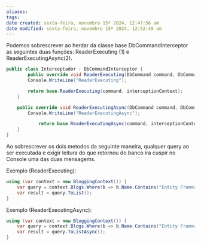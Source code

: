 ```yaml
---
aliases: 
tags: 
date created: sexta-feira, novembro 15º 2024, 12:47:56 am
date modified: sexta-feira, novembro 15º 2024, 12:52:49 am
---
```

Podemos sobrescrever ao herdar da classe base DbCommandInterceptor as seguintes duas funções: ReaderExecuting (1) e ReaderExecutingAsync(2).

```cs
public class Interceptador : DbCommandInterceptor {
	    public override void ReaderExecuting(DbCommand command, DbCommandInterceptionContext<DbDataReader> interceptionContext) {
        Console.WriteLine("ReaderExecuting");

		return base.ReaderExecuting(command, interceptionContext);
    }

    public override void ReaderExecutingAsync(DbCommand command, DbCommandInterceptionContext<DbDataReader> interceptionContext, CancellationToken cancellationToken) {
        Console.WriteLine("ReaderExecutingAsync");

		    return base.ReaderExecutingAsync(command, interceptionContext, cancellationToken);
    }
}
```

Ao sobrescrever os dois metodos da seguinte maneira, qualquer query ao ser executada e exigir leitura do que retornou do banco ira cuspir no Console uma das duas mensagems.

Exemplo (ReaderExecuting):

```cs
using (var context = new BloggingContext()) {
    var query = context.Blogs.Where(b => b.Name.Contains("Entity Framework"));
    var result = query.ToList();
}
```

Exemplo (ReaderExecutingAsync):

```cs
using (var context = new BloggingContext()) {
    var query = context.Blogs.Where(b => b.Name.Contains("Entity Framework"));
    var result = query.ToListAsync();
}
```
